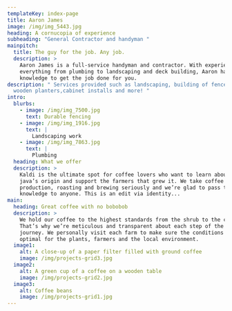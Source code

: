 ```yaml
---
templateKey: index-page
title: Aaron James
image: /img/img_5443.jpg
heading: A cornucopia of experience
subheading: "General Contractor and handyman "
mainpitch:
  title: The guy for the job. Any job.
  description: >
    Aaron James is a full-service handyman and contractor. With experience in
    everything from plumbing to landscaping and deck building, Aaron has the
    knowledge to get the job done for you.
description: " Services provided such as landscaping, building of fences, decks,
  wooden planters,cabinet installs and more! "
intro:
  blurbs:
    - image: /img/img_7500.jpg
      text: Durable fencing
    - image: /img/img_1916.jpg
      text: |
        Landscaping work
    - image: /img/img_7863.jpg
      text: |
        Plumbing
  heading: What we offer
  description: >
    Kaldi is the ultimate spot for coffee lovers who want to learn about their
    java’s origin and support the farmers that grew it. We take coffee
    production, roasting and brewing seriously and we’re glad to pass that
    knowledge to anyone. This is an edit via identity...
main:
  heading: Great coffee with no bobobob
  description: >
    We hold our coffee to the highest standards from the shrub to the cup.
    That’s why we’re meticulous and transparent about each step of the coffee’s
    journey. We personally visit each farm to make sure the conditions are
    optimal for the plants, farmers and the local environment.
  image1:
    alt: A close-up of a paper filter filled with ground coffee
    image: /img/projects-grid3.jpg
  image2:
    alt: A green cup of a coffee on a wooden table
    image: /img/projects-grid2.jpg
  image3:
    alt: Coffee beans
    image: /img/projects-grid1.jpg
---
```

